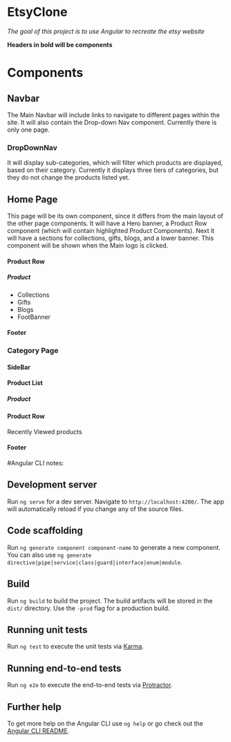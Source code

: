 # EtsyClone

_The goal of this project is to use Angular to recreate the etsy website_

**Headers in bold will be components**

# Components

## Navbar
The Main Navbar will include links to navigate to different pages within the site. It will also contain the Drop-down Nav component. Currently there is only one page.

### DropDownNav
 It will display sub-categories, which will filter which products are displayed, based on their category. Currently it displays three tiers of categories, but they do not change the products listed yet.

## Home Page
This page will be its own component, since it differs from the main layout of the other page components.
It will have a Hero banner, a Product Row component (which will contain highlighted Product Components).
Next it will have a sections for collections, gifts, blogs, and a lower banner. This component will be shown when the Main logo is clicked.
#### Product Row
##### Product
* Collections
* Gifts
* Blogs
* FootBanner
#### Footer

### Category Page
#### SideBar
#### Product List
##### Product
#### Product Row
Recently Viewed products
#### Footer

#Angular CLI notes:

## Development server

Run `ng serve` for a dev server. Navigate to `http://localhost:4200/`. The app will automatically reload if you change any of the source files.

## Code scaffolding

Run `ng generate component component-name` to generate a new component. You can also use `ng generate directive|pipe|service|class|guard|interface|enum|module`.

## Build

Run `ng build` to build the project. The build artifacts will be stored in the `dist/` directory. Use the `-prod` flag for a production build.

## Running unit tests

Run `ng test` to execute the unit tests via [Karma](https://karma-runner.github.io).

## Running end-to-end tests

Run `ng e2e` to execute the end-to-end tests via [Protractor](http://www.protractortest.org/).

## Further help

To get more help on the Angular CLI use `ng help` or go check out the [Angular CLI README](https://github.com/angular/angular-cli/blob/master/README.md).
